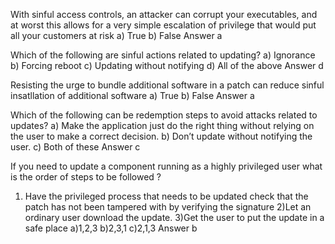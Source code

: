 With sinful access controls, an attacker can corrupt your executables, 
and at worst this allows for a very simple escalation of privilege that would put all your customers at risk
a) True
b) False
Answer a

Which of the following are sinful actions related to updating?
a) Ignorance
b) Forcing reboot
c) Updating without notifying
d) All of the above
Answer d

Resisting the urge to bundle additional software in a patch can reduce sinful insatllation of additional software
a) True
b) False
Answer a

Which of the following can be redemption steps to avoid attacks related to updates?
a) Make the application just do the right thing without relying on the user to make a correct decision.
b) Don’t update without notifying the user.
c) Both of these
Answer c

If you need to update a component running as a highly privileged user what is the order of steps to be followed ?
1) Have the privileged process that needs to be updated check that the patch has not been tampered with by verifying the signature
2)Let an ordinary user download the update.
3)Get the user to put the update in a safe place
a)1,2,3
b)2,3,1
c)2,1,3
Answer b
